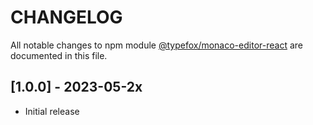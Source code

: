 # CHANGELOG

All notable changes to npm module [@typefox/monaco-editor-react](https://www.npmjs.com/package/monaco-editor-react) are documented in this file.

## [1.0.0] - 2023-05-2x

- Initial release
